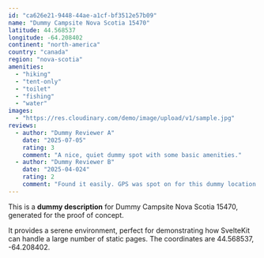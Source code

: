 ```yaml
---
id: "ca626e21-9448-44ae-a1cf-bf3512e57b09"
name: "Dummy Campsite Nova Scotia 15470"
latitude: 44.568537
longitude: -64.208402
continent: "north-america"
country: "canada"
region: "nova-scotia"
amenities:
  - "hiking"
  - "tent-only"
  - "toilet"
  - "fishing"
  - "water"
images:
  - "https://res.cloudinary.com/demo/image/upload/v1/sample.jpg"
reviews:
  - author: "Dummy Reviewer A"
    date: "2025-07-05"
    rating: 3
    comment: "A nice, quiet dummy spot with some basic amenities."
  - author: "Dummy Reviewer B"
    date: "2025-04-024"
    rating: 2
    comment: "Found it easily. GPS was spot on for this dummy location."
---
```


This is a **dummy description** for Dummy Campsite Nova Scotia 15470, generated for the proof of concept.

It provides a serene environment, perfect for demonstrating how SvelteKit can handle a large number of static pages. The coordinates are 44.568537, -64.208402.
